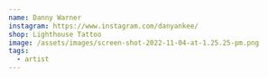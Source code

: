 ```yaml
---
name: Danny Warner
instagram: https://www.instagram.com/danyankee/
shop: Lighthouse Tattoo
image: /assets/images/screen-shot-2022-11-04-at-1.25.25-pm.png
tags:
  - artist
---
```

